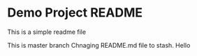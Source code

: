 # Demo Project README
This is a simple readme file

This is master branch
Chnaging README.md file to stash.
Hello